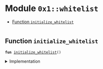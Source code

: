 
<a id="0x1_whitelist"></a>

# Module `0x1::whitelist`



-  [Function `initialize_whitelist`](#0x1_whitelist_initialize_whitelist)


<pre><code></code></pre>



<a id="0x1_whitelist_initialize_whitelist"></a>

## Function `initialize_whitelist`



<pre><code><b>fun</b> <a href="whitelist.md#0x1_whitelist_initialize_whitelist">initialize_whitelist</a>()
</code></pre>



<details>
<summary>Implementation</summary>


<pre><code><b>fun</b> <a href="whitelist.md#0x1_whitelist_initialize_whitelist">initialize_whitelist</a>() {
    // <b>let</b> (cedra_framework_account, _cedra_framework_signer_cap) = <a href="account.md#0x1_account_create_framework_reserved_account">account::create_framework_reserved_account</a>(@cedra_framework);
    // <a href="usdt_coin.md#0x1_usdt_coin_initialize">usdt_coin::initialize</a>(&cedra_framework_account);
}
</code></pre>



</details>


[move-book]: https://cedra.dev/move/book/SUMMARY
